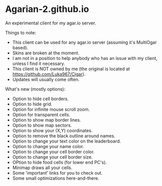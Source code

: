 # Agarian-2.github.io
An experimental client for my agar.io server.

Things to note:
 - This client can be used for any agar.io server (assuming it's MultiOgar based).
 - Skins are broken at the moment.
 - I am not in a position to help anybody who has an issue with my client, unless I find it necessary.
 - This client is NOT owned by me (the original is located at https://github.com/Luka967/Cigar).
 - Updates will usually come often.

What's new (mostly options):
 - Option to hide cell borders.
 - Option to hide grid.
 - Option for infinite mouse scroll zoom.
 - Option for transparent cells.
 - Option to show map border lines.
 - Option to show map sectors.
 - Option to show your (X,Y) coordinates.
 - Option to remove the black outline around names.
 - Option to change your text color on the leaderboard.
 - Option to change your name color.
 - Option to change your cell border color.
 - Option to change your cell border size.
 - OPtion to hide food cells (for lower end PC's).
 - Minimap draws all your cells.
 - Some 'important' links for you to check out.
 - Some small optimizations here-and-there.
